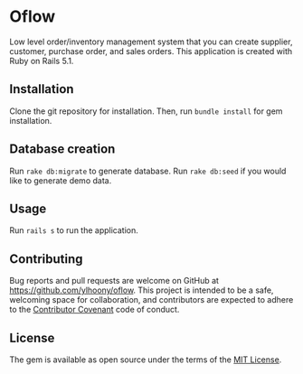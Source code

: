 # Oflow

Low level order/inventory management system that you can create supplier, customer, purchase order, and sales orders. 
This application is created with Ruby on Rails 5.1. 

## Installation

Clone the git repository for installation.
Then, run `bundle install` for gem installation.

## Database creation

Run `rake db:migrate` to generate database.
Run `rake db:seed` if you would like to generate demo data.

## Usage

Run `rails s` to run the application.

## Contributing

Bug reports and pull requests are welcome on GitHub at https://github.com/ylhoony/oflow. This project is intended to be a safe, welcoming space for collaboration, and contributors are expected to adhere to the [Contributor Covenant](http://contributor-covenant.org) code of conduct.

## License

The gem is available as open source under the terms of the [MIT License](https://opensource.org/licenses/MIT).